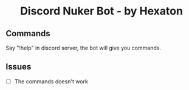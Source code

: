 <h1 align="center">
  Discord Nuker Bot - by Hexaton
</h1>

## Commands
Say "!help" in discord server, the bot will give you commands.

## Issues
- [ ] The commands doesn't work
